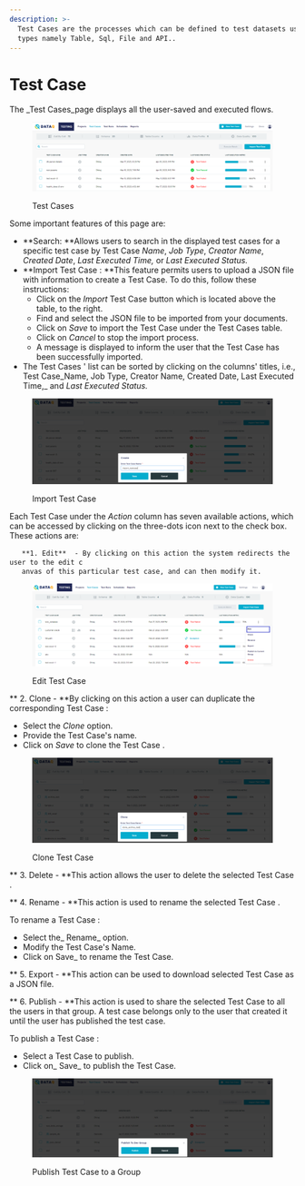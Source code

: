 ```yaml
---
description: >-
  Test Cases are the processes which can be defined to test datasets using four
  types namely Table, Sql, File and API..
---
```


# Test Case

The \_Test Cases\_page displays all the user-saved and executed flows.

<figure><img src="../../.gitbook/assets/testcases_l.PNG" alt=""><figcaption><p>Test Cases</p></figcaption></figure>

Some important features of this page are:

* \*\*Search: \*\*Allows users to search in the displayed test cases for a specific test case by Test Case _Name_, _Job Type_, _Creator Name_, _Created Date_, _Last Executed Time,_ or _Last Executed Status._
* \*\*Import Test Case : \*\*This feature permits users to upload a JSON file with information to create a Test Case. To do this, follow these instructions:
  * Click on the _Import_ Test Case button which is located above the table, to the right.
  * Find and select the JSON file to be imported from your documents.
  * Click on _Save_ to import the Test Case under the Test Cases table.
  * Click on _Cancel_ to stop the import process.
  * A message is displayed to inform the user that the Test Case has been successfully imported.
* The Test Cases ' list can be sorted by clicking on the columns' titles, i.e., Test Case_Name,     Job Type, Creator Name, Created Date, Last Executed Time,_ and _Last Executed Status._

<figure><img src="../../.gitbook/assets/import_tc.PNG" alt=""><figcaption><p>Import Test Case</p></figcaption></figure>

Each Test Case under the _Action_ column has seven available actions, which can be accessed by clicking on the three-dots icon next to the check box. These actions are:

```
   **1. Edit**  - By clicking on this action the system redirects the user to the edit c
   anvas of this particular test case, and can then modify it. 
```

<figure><img src="../../.gitbook/assets/edit (1).PNG" alt=""><figcaption><p>Edit Test Case</p></figcaption></figure>

\*\* 2. Clone - \*\*By clicking on this action a user can duplicate the corresponding Test Case :

* Select the _Clone_ option.
* Provide the Test Case's name.
* Click on _Save_ to clone the Test Case .

<figure><img src="../../.gitbook/assets/clone.PNG" alt=""><figcaption><p>Clone Test Case</p></figcaption></figure>

\*\* 3. Delete - \*\*This action allows the user to delete the selected Test Case .

\*\* 4. Rename - \*\*This action is used to rename the selected Test Case .&#x20;

&#x20;       To rename a Test Case :

* Select the\_ Rename\_ option.
* Modify the Test Case's Name.
* Click on Save\_ to rename the Test Case.

\*\* 5. Export - \*\*This action can be used to download selected Test Case as a JSON file.

\*\* 6. Publish - \*\*This action is used to share the selected Test Case to all the users in that group. A test case belongs only to the user that created it until the user has published the test case.

&#x20;   To publish a Test Case :

* Select a Test Case to publish.&#x20;
* Click on\_ Save\_ to publish the Test Case.



<figure><img src="../../.gitbook/assets/publish_tc.PNG" alt=""><figcaption><p>Publish Test Case to a Group</p></figcaption></figure>
